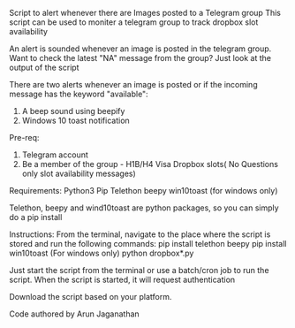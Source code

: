Script to alert whenever there are Images posted to a Telegram group
This script can be used to moniter a telegram group to track dropbox slot availability

An alert is sounded whenever an image is posted in the telegram group.   
Want to check the latest "NA" message from the group? Just look at the output of the script

There are two alerts whenever an image is posted or if the incoming message has the keyword "available":
1. A beep sound using beepify
2. Windows 10 toast notification

Pre-req:
1. Telegram account
2. Be a member of the group - H1B/H4 Visa Dropbox slots( No Questions only slot availability messages)

Requirements:
Python3
Pip
Telethon
beepy
win10toast (for windows only)

Telethon, beepy and wind10toast are python packages, so you can simply do a pip install

Instructions:
From the terminal, navigate to the place where the script is stored and run the following commands:
pip install telethon beepy
pip install win10toast (For windows only)
python dropbox*.py

Just start the script from the terminal or use a batch/cron job to run the script. When the script is started, it will request authentication

Download the script based on your platform.

Code authored by Arun Jaganathan 
